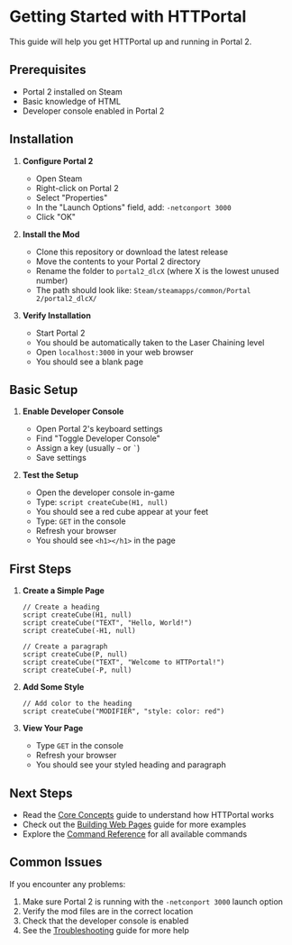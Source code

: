 # Getting Started with HTTPortal

This guide will help you get HTTPortal up and running in Portal 2.

## Prerequisites

- Portal 2 installed on Steam
- Basic knowledge of HTML
- Developer console enabled in Portal 2

## Installation

1. **Configure Portal 2**
   - Open Steam
   - Right-click on Portal 2
   - Select "Properties"
   - In the "Launch Options" field, add: `-netconport 3000`
   - Click "OK"

2. **Install the Mod**
   - Clone this repository or download the latest release
   - Move the contents to your Portal 2 directory
   - Rename the folder to `portal2_dlcX` (where X is the lowest unused number)
   - The path should look like: `Steam/steamapps/common/Portal 2/portal2_dlcX/`

3. **Verify Installation**
   - Start Portal 2
   - You should be automatically taken to the Laser Chaining level
   - Open `localhost:3000` in your web browser
   - You should see a blank page

## Basic Setup

1. **Enable Developer Console**
   - Open Portal 2's keyboard settings
   - Find "Toggle Developer Console"
   - Assign a key (usually `~` or `` ` ``)
   - Save settings

2. **Test the Setup**
   - Open the developer console in-game
   - Type: `script createCube(H1, null)`
   - You should see a red cube appear at your feet
   - Type: `GET` in the console
   - Refresh your browser
   - You should see `<h1></h1>` in the page

## First Steps

1. **Create a Simple Page**
   ```squirrel
   // Create a heading
   script createCube(H1, null)
   script createCube("TEXT", "Hello, World!")
   script createCube(-H1, null)

   // Create a paragraph
   script createCube(P, null)
   script createCube("TEXT", "Welcome to HTTPortal!")
   script createCube(-P, null)
   ```

2. **Add Some Style**
   ```squirrel
   // Add color to the heading
   script createCube("MODIFIER", "style: color: red")
   ```

3. **View Your Page**
   - Type `GET` in the console
   - Refresh your browser
   - You should see your styled heading and paragraph

## Next Steps

- Read the [Core Concepts](./core-concepts.md) guide to understand how HTTPortal works
- Check out the [Building Web Pages](./building-pages.md) guide for more examples
- Explore the [Command Reference](./commands.md) for all available commands

## Common Issues

If you encounter any problems:
1. Make sure Portal 2 is running with the `-netconport 3000` launch option
2. Verify the mod files are in the correct location
3. Check that the developer console is enabled
4. See the [Troubleshooting](./troubleshooting.md) guide for more help 